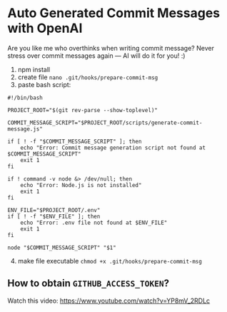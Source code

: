 # Auto Generated Commit Messages with OpenAI

Are you like me who overthinks when writing commit message? Never stress over commit messages again — AI will do it for you! :)

1. npm install
2. create file `nano .git/hooks/prepare-commit-msg`
3. paste bash script:

```
#!/bin/bash

PROJECT_ROOT="$(git rev-parse --show-toplevel)"

COMMIT_MESSAGE_SCRIPT="$PROJECT_ROOT/scripts/generate-commit-message.js"

if [ ! -f "$COMMIT_MESSAGE_SCRIPT" ]; then
    echo "Error: Commit message generation script not found at $COMMIT_MESSAGE_SCRIPT"
    exit 1
fi

if ! command -v node &> /dev/null; then
    echo "Error: Node.js is not installed"
    exit 1
fi

ENV_FILE="$PROJECT_ROOT/.env"
if [ ! -f "$ENV_FILE" ]; then
    echo "Error: .env file not found at $ENV_FILE"
    exit 1
fi

node "$COMMIT_MESSAGE_SCRIPT" "$1"
```
4. make file executable `chmod +x .git/hooks/prepare-commit-msg`

## How to obtain `GITHUB_ACCESS_TOKEN`?

Watch this video: https://www.youtube.com/watch?v=YP8mV_2RDLc
